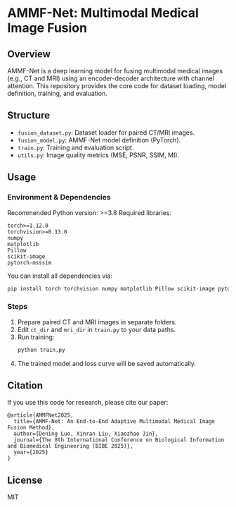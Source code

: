 # AMMF-Net: Multimodal Medical Image Fusion

## Overview
AMMF-Net is a deep learning model for fusing multimodal medical images (e.g., CT and MRI) using an encoder-decoder architecture with channel attention. This repository provides the core code for dataset loading, model definition, training, and evaluation.

## Structure
- `fusion_dataset.py`: Dataset loader for paired CT/MRI images.
- `fusion_model.py`: AMMF-Net model definition (PyTorch).
- `train.py`: Training and evaluation script.
- `utils.py`: Image quality metrics (MSE, PSNR, SSIM, MI).

## Usage
### Environment & Dependencies
Recommended Python version: >=3.8
Required libraries:
```
torch>=1.12.0
torchvision>=0.13.0
numpy
matplotlib
Pillow
scikit-image
pytorch-msssim
```
You can install all dependencies via:
```bash
pip install torch torchvision numpy matplotlib Pillow scikit-image pytorch-msssim
```

### Steps
1. Prepare paired CT and MRI images in separate folders.
2. Edit `ct_dir` and `mri_dir` in `train.py` to your data paths.
3. Run training:
   ```bash
   python train.py
   ```
4. The trained model and loss curve will be saved automatically.

## Citation
If you use this code for research, please cite our paper:
```
@article{AMMFNet2025,
  title={AMMF-Net: An End-to-End Adaptive Multimodal Medical Image Fusion Method},
  author={Dening Luo, Xinran Liu, Xiaozhao Jin},
  journal={The 8th International Conference on Biological Information and Biomedical Engineering (BIBE 2025)},
  year={2025}
}
```

## License
MIT
